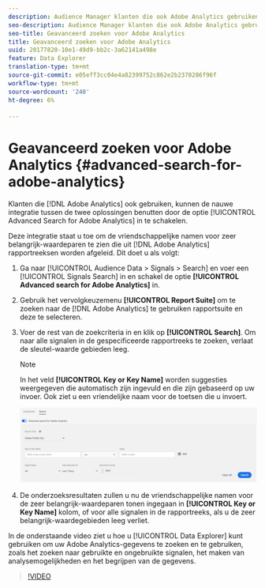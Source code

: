 ```yaml
---
description: Audience Manager klanten die ook Adobe Analytics gebruiken, kunnen de nauwe integratie tussen de twee oplossingen benutten door de optie Geavanceerd zoeken naar Adobe Analytics in te schakelen.
seo-description: Audience Manager klanten die ook Adobe Analytics gebruiken, kunnen de nauwe integratie tussen de twee oplossingen benutten door de optie Geavanceerd zoeken naar Adobe Analytics in te schakelen.
seo-title: Geavanceerd zoeken voor Adobe Analytics
title: Geavanceerd zoeken voor Adobe Analytics
uuid: 20177820-10e1-49d9-bb2c-3a62141a498e
feature: Data Explorer
translation-type: tm+mt
source-git-commit: e05eff3cc04e4a82399752c862e2b2370286f96f
workflow-type: tm+mt
source-wordcount: '240'
ht-degree: 6%

---
```



# Geavanceerd zoeken voor Adobe Analytics {#advanced-search-for-adobe-analytics}

Klanten die [!DNL Adobe Analytics] ook gebruiken, kunnen de nauwe integratie tussen de twee oplossingen benutten door de optie [!UICONTROL Advanced Search for Adobe Analytics] in te schakelen.

Deze integratie staat u toe om de vriendschappelijke namen voor zeer belangrijk-waardeparen te zien die uit [!DNL Adobe Analytics] rapportreeksen worden afgeleid. Dit doet u als volgt:

1. Ga naar [!UICONTROL Audience Data > Signals > Search] en voer een [!UICONTROL Signals Search] in en schakel de optie **[!UICONTROL Advanced search for Adobe Analytics]** in.
1. Gebruik het vervolgkeuzemenu **[!UICONTROL Report Suite]** om te zoeken naar de [!DNL Adobe Analytics] te gebruiken rapportsuite en deze te selecteren.
1. Voer de rest van de zoekcriteria in en klik op **[!UICONTROL Search]**. Om naar alle signalen in de gespecificeerde rapportreeks te zoeken, verlaat de sleutel-waarde gebieden leeg.
   >[!NOTE]
   >
   >In het veld **[!UICONTROL Key or Key Name]** worden suggesties weergegeven die automatisch zijn ingevuld en die zijn gebaseerd op uw invoer. Ook ziet u een vriendelijke naam voor de toetsen die u invoert.

   ![](assets/signals-search-analytics.png)
1. De onderzoeksresultaten zullen u nu de vriendschappelijke namen voor de zeer belangrijk-waardeparen tonen ingegaan in **[!UICONTROL Key or Key Name]** kolom, of voor alle signalen in de rapportreeks, als u de zeer belangrijk-waardegebieden leeg verliet.

In de onderstaande video ziet u hoe u [!UICONTROL Data Explorer] kunt gebruiken om uw Adobe Analytics-gegevens te zoeken en te gebruiken, zoals het zoeken naar gebruikte en ongebruikte signalen, het maken van analysemogelijkheden en het begrijpen van de gegevens.

>[!VIDEO](https://video.tv.adobe.com/v/25150)
